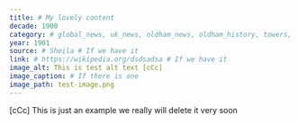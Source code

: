```yaml
---
title: # My lovely content
decade: 1900
category: # global_news, uk_news, oldham_news, oldham_history, towers, surrounding_estate # Always exactly one category
year: 1901
source: # Sheila # If we have it
link: # https://wikipedia.org/dsdsadsa # If we have it
image_alt: This is test alt text [cCc]
image_caption: # If there is one
image_path: test-image.png
---
```


[cCc] This is just an example we really will delete it very soon
